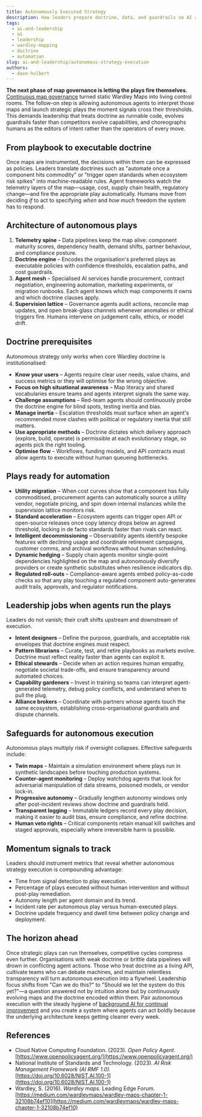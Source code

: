 ```yaml
---
title: Autonomously Executed Strategy
description: How leaders prepare doctrine, data, and guardrails so AI agents can deploy Wardley plays without waiting for human hands.
tags:
  - ai-and-leadership
  - ai
  - leadership
  - wardley-mapping
  - doctrine
  - automation
slug: ai-and-leadership/autonomous-strategy-execution
authors:
  - dave-hulbert
---
```


**The next phase of map governance is letting the plays fire themselves.** [Continuous map governance](/blog/ai-and-leadership/continuous-map-governance) turned static Wardley Maps into living control rooms. The follow-on step is allowing autonomous agents to interpret those maps and launch strategic plays the moment signals cross their thresholds. This demands leadership that treats doctrine as runnable code, evolves guardrails faster than competitors evolve capabilities, and choreographs humans as the editors of intent rather than the operators of every move.

<!-- truncate -->

## From playbook to executable doctrine

Once maps are instrumented, the decisions within them can be expressed as policies. Leaders translate doctrines such as "automate once a component hits commodity" or "trigger open standards when ecosystem risk spikes" into machine-readable rules. Agent frameworks watch the telemetry layers of the map—usage, cost, supply chain health, regulatory change—and fire the appropriate play automatically. Humans move from deciding *if* to act to specifying *when* and *how much* freedom the system has to respond.

## Architecture of autonomous plays

1. **Telemetry spine** – Data pipelines keep the map alive: component maturity scores, dependency health, demand shifts, partner behaviour, and compliance posture.
2. **Doctrine engine** – Encodes the organisation's preferred plays as executable policies with confidence thresholds, escalation paths, and cost guardrails.
3. **Agent mesh** – Specialised AI services handle procurement, contract negotiation, engineering automation, marketing experiments, or migration runbooks. Each agent knows which map components it owns and which doctrine clauses apply.
4. **Supervision lattice** – Governance agents audit actions, reconcile map updates, and open break-glass channels whenever anomalies or ethical triggers fire. Humans intervene on judgement calls, ethics, or model drift.

## Doctrine prerequisites

Autonomous strategy only works when core Wardley doctrine is institutionalised:

- **Know your users** – Agents require clear user needs, value chains, and success metrics or they will optimise for the wrong objective.
- **Focus on high situational awareness** – Map literacy and shared vocabularies ensure teams and agents interpret signals the same way.
- **Challenge assumptions** – Red-team agents should continuously probe the doctrine engine for blind spots, testing inertia and bias.
- **Manage inertia** – Escalation thresholds must surface when an agent's recommended move clashes with political or regulatory inertia that still matters.
- **Use appropriate methods** – Doctrine dictates which delivery approach (explore, build, operate) is permissible at each evolutionary stage, so agents pick the right tooling.
- **Optimise flow** – Workflows, funding models, and API contracts must allow agents to execute without human queueing bottlenecks.

## Plays ready for automation

- **Utility migration** – When cost curves show that a component has fully commoditised, procurement agents can automatically source a utility vendor, negotiate pricing, and spin down internal instances while the supervision lattice monitors risk.
- **Standard acceleration** – Ecosystem agents can trigger open API or open-source releases once copy latency drops below an agreed threshold, locking in de facto standards faster than rivals can react.
- **Intelligent decommissioning** – Observability agents identify bespoke features with declining usage and coordinate retirement campaigns, customer comms, and archival workflows without human scheduling.
- **Dynamic hedging** – Supply chain agents monitor single-point dependencies highlighted on the map and autonomously diversify providers or create synthetic substitutes when resilience indicators dip.
- **Regulated roll-outs** – Compliance-aware agents embed policy-as-code checks so that any play touching a regulated component auto-generates audit trails, approvals, and regulator notifications.

## Leadership jobs when agents run the plays

Leaders do not vanish; their craft shifts upstream and downstream of execution.

- **Intent designers** – Define the purpose, guardrails, and acceptable risk envelopes that doctrine engines must respect.
- **Pattern librarians** – Curate, test, and retire playbooks as markets evolve. Doctrine must reflect reality faster than agents can exploit it.
- **Ethical stewards** – Decide when an action requires human empathy, negotiate societal trade-offs, and ensure transparency around automated choices.
- **Capability gardeners** – Invest in training so teams can interpret agent-generated telemetry, debug policy conflicts, and understand when to pull the plug.
- **Alliance brokers** – Coordinate with partners whose agents touch the same ecosystem, establishing cross-organisational guardrails and dispute channels.

## Safeguards for autonomous execution

Autonomous plays multiply risk if oversight collapses. Effective safeguards include:

- **Twin maps** – Maintain a simulation environment where plays run in synthetic landscapes before touching production systems.
- **Counter-agent monitoring** – Deploy watchdog agents that look for adversarial manipulation of data streams, poisoned models, or vendor lock-in.
- **Progressive autonomy** – Gradually lengthen autonomy windows only after post-incident reviews show doctrine and guardrails held.
- **Transparent logging** – Immutable ledgers record every play decision, making it easier to audit bias, ensure compliance, and refine doctrine.
- **Human veto rights** – Critical components retain manual kill switches and staged approvals, especially where irreversible harm is possible.

## Momentum signals to track

Leaders should instrument metrics that reveal whether autonomous strategy execution is compounding advantage:

- Time from signal detection to play execution.
- Percentage of plays executed without human intervention and without post-play remediation.
- Autonomy length per agent domain and its trend.
- Incident rate per autonomous play versus human-executed plays.
- Doctrine update frequency and dwell time between policy change and deployment.

## The horizon ahead

Once strategic plays can run themselves, competitive cycles compress even further. Organisations with weak doctrine or brittle data pipelines will drown in conflicting agent actions. Those who treat doctrine as a living API, cultivate teams who can debate machines, and maintain relentless transparency will turn autonomous execution into a flywheel. Leadership focus shifts from "Can we do this?" to "Should we let the system do this yet?"—a question answered not by intuition alone but by continuously evolving maps and the doctrine encoded within them. Pair autonomous execution with the steady hygiene of [background AI for continual improvement](/blog/ai-and-leadership/background-ai-continual-improvement) and you create a system where agents can act boldly because the underlying architecture keeps getting cleaner every week.

## References

- Cloud Native Computing Foundation. (2023). *Open Policy Agent.* [https://www.openpolicyagent.org/](https://www.openpolicyagent.org/)
- National Institute of Standards and Technology. (2023). *AI Risk Management Framework (AI RMF 1.0).* [https://doi.org/10.6028/NIST.AI.100-1](https://doi.org/10.6028/NIST.AI.100-1)
- Wardley, S. (2016). *Wardley maps.* Leading Edge Forum. [https://medium.com/wardleymaps/wardley-maps-chapter-1-32108b74ef10](https://medium.com/wardleymaps/wardley-maps-chapter-1-32108b74ef10)
